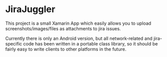 JiraJuggler
===========
This project is a small Xamarin App which easily allows you to upload screenshots/images/files as attachments to jira issues.

Currently there is only an Android version, but all network-related and jira-specific code has been written in a portable class library, so it should be fairly easy to write clients to other platforms in the future.
